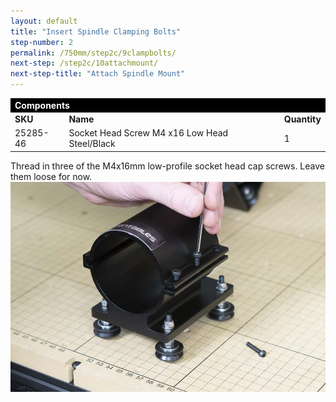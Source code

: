 ```yaml
---
layout: default
title: "Insert Spindle Clamping Bolts"
step-number: 2
permalink: /750mm/step2c/9clampbolts/
next-step: /step2c/10attachmount/
next-step-title: "Attach Spindle Mount"
---
```


<table>
<tr><td style="color:#fff;background: #000;" colspan="3"><b>Components</b></td></tr>
	<tr>
		<td><b>SKU</b></td>
		<td><b>Name</b></td>
		<td><b>Quantity</b></td>
	</tr>
<tr>
<td>25285-46</td>
<td>Socket Head Screw M4 x16 Low Head Steel/Black</td>
<td>1</td>
</tr>

</table>

Thread in three of the M4x16mm low-profile socket head cap screws. Leave them loose for now.
<img src="../../step2/photo/jpfs_DSC2750.jpg">